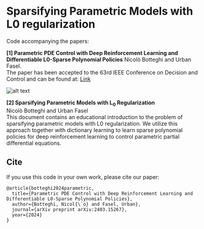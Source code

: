 # Sparsifying Parametric Models with L0 regularization

Code accompanying the papers:

**[1] Parametric PDE Control with Deep Reinforcement Learning and Differentiable L0-Sparse Polynomial Policies**
Nicolò Botteghi and Urban Fasel. \
The paper has been accepted to the 63rd IEEE Conference on Decision and Control and can be found at: [Link](https://arxiv.org/pdf/2403.15267)

![alt text](Figure_1.png)

**[2] Sparsifying Parametric Models with L$_0$ Regularization** \
Nicolò Botteghi and Urban Fasel \
This document contains an educational introduction to the problem of sparsifying parametric models with L0 regularization. We utilize this approach together with dictionary learning to learn sparse polynomial policies for deep reinforcement learning to control parametric partial differential equations. 

## Cite
If you use this code in your own work, please cite our paper:
```
@article{botteghi2024parametric,
  title={Parametric PDE Control with Deep Reinforcement Learning and Differentiable L0-Sparse Polynomial Policies},
  author={Botteghi, Nicol{\`o} and Fasel, Urban},
  journal={arXiv preprint arXiv:2403.15267},
  year={2024}
}
```